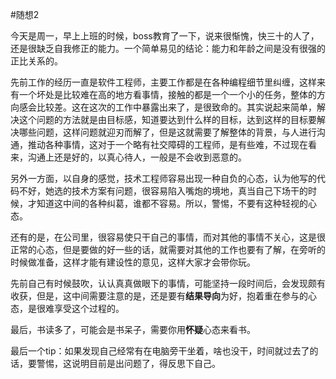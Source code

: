 #随想2

今天是周一，早上上班的时候，boss教育了一下，说来很惭愧，快三十的人了，还是很缺乏自我修正的能力。一个简单易见的结论：能力和年龄之间是没有很强的正比关系的。

先前工作的经历一直是软件工程师，主要工作都是在各种编程细节里纠缠，这样来有一个坏处是比较难在高的地方看事情，接触的都是一个一个小的任务，整体的方向感会比较差。这在这次的工作中暴露出来了，是很致命的。其实说起来简单，解决这个问题的方法就是由目标感，知道要达到什么样的目标，达到这样的目标要解决哪些问题，这样问题就迎刃而解了，但是这就需要了解整体的背景，与人进行沟通，推动各种事情，这对于一个略有社交障碍的工程师，是有些难，不过现在看来，沟通上还是好的，以真心待人，一般是不会收到恶意的。

另外一方面，以自身的感觉，技术工程师容易出现一种自负的心态，认为他写的代码不好，她选的技术方案有问题，很容易陷入嘴炮的境地，真当自己下场干的时候，才知道这中间的各种纠葛，谁都不容易。所以，警惕，不要有这种轻视的心态。

还有的是，在公司里，很容易使只干自己的事情，而对其他的事情不关心，这是很正常的心态，但是要做的好一些的话，就需要对其他的工作也要有了解，在旁听的时候做准备，这样才能有建设性的意见，这样大家才会带你玩。

先前自己有时候鼓吹，认认真真做眼下的事情，可能坚持一段时间后，会发现颇有收获，但是，这中间需要注意的是，还是要有**结果导向**为好，抱着重在参与的心态，是很难享受这个过程的。

最后，书读多了，可能会是书呆子，需要你用**怀疑**心态来看书。

最后一个tip：如果发现自己经常有在电脑旁干坐着，啥也没干，时间就过去了的话，要警惕，这说明目前是出问题了，得反思下自己。




